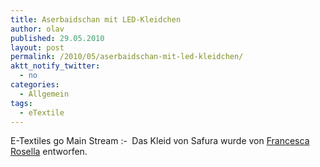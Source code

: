 ```yaml
---
title: Aserbaidschan mit LED-Kleidchen
author: olav
published: 29.05.2010
layout: post
permalink: /2010/05/aserbaidschan-mit-led-kleidchen/
aktt_notify_twitter:
  - no
categories:
  - Allgemein
tags:
  - eTextile
---
```

E-Textiles go Main Stream <img src="http://wp-tinkerthon.vm.lst.pm/wp-includes/images/smilies/simple-smile.png" alt=":-)" class="wp-smiley" style="height: 1em; max-height: 1em;" /> Das Kleid von Safura wurde von [Francesca Rosella][1] entworfen.

 [1]: http://www.cutecircuit.com/safura-takes-the-stage-at-eurovision-song-contest-grand-finale-in-cutecircuit/
